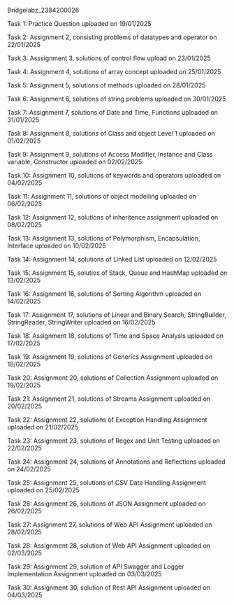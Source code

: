 Bridgelabz_2384200026

Task 1:
Practice Question uploaded on 19/01/2025

Task 2: 
Assignment 2, consisting problems of datatypes and operator on 22/01/2025

Task 3:
Asssignment 3, solutions of control flow upload on 23/01/2025

Task 4:
Assignment 4, solutions of array concept uploaded on 25/01/2025

Task 5:
Assignment 5, solutions of methods uploaded on 28/01/2025

Task 6:
Assignment 6, solutions of string problems uploaded on 30/01/2025

Task 7:
Assignment 7, solutions of Date and Time, Functions uploaded on 31/01/2025

Task 8:
Assignment 8, solutions of Class and object Level 1 uploaded on 01/02/2025

Task 9:
Assignment 9, solutions of Access Modifier, Instance and Class variable, Constructor uploaded on 02/02/2025

Task 10:
Assignment 10, solutions of keywords and operators uploaded on 04/02/2025

Task 11:
Assignment 11, solutions of object modelling uploaded on 06/02/2025

Task 12:
Assignment 12, solutions of inheritence assignment uploaded on 08/02/2025

Task 13:
Assignment 13, solutions of Polymorphism, Encapsulation, Interface uploaded on 10/02/2025

Task 14:
Assignment 14, solutions of Linked List uploaded on 12/02/2025

Task 15:
Assignment 15, solutios of Stack, Queue and HashMap uploaded on 13/02/2025

Task 16:
Assignment 16, solutions of Sorting Algorithm uploaded on 14/02/2025 

Task 17: 
Assignment 17, solutions of Linear and Binary Search, StringBuilder, StringReader, StringWriter uploaded on 16/02/2025

Task 18:
Assignment 18, solutions of Time and Space Analysis uploaded on 17/02/2025

Task 19:
Assignment 19, solutions of Generics Assignment uploaded on 18/02/2025

Task 20:
Assignment 20, solutions of Collection Assignment uploaded on 19/02/2025

Task 21:
Assignment 21, solutions of Streams Assignment uploaded on 20/02/2025

Task 22:
Assignment 22, solutions of Exception Handling Assignment uploaded on 21/02/2025

Task 23:
Assignment 23, solutions of Regex and Unit Testing uploaded on 22/02/2025

Task 24:
Assignment 24, solutions of Annotations and Reflections uploaded on 24/02/2025

Task 25:
Assignment 25, solutions of CSV Data Handling Assignment uploaded on 25/02/2025

Task 26:
Assignment 26, solutions of JSON Assignment uploaded on 26/02/2025

Task 27:
Assignment 27, solutions of Web API Assignment uploaded on 28/02/2025

Task 28:
Assignment 28, solution of Web API Assignment uploaded on 02/03/2025

Task 29:
Assignment 29, solution of API Swagger and Logger Implementation Assignment uploaded on 03/03/2025

Task 30:
Assignment 30, solution of Rest API Assignment uploaded on 04/03/2025
